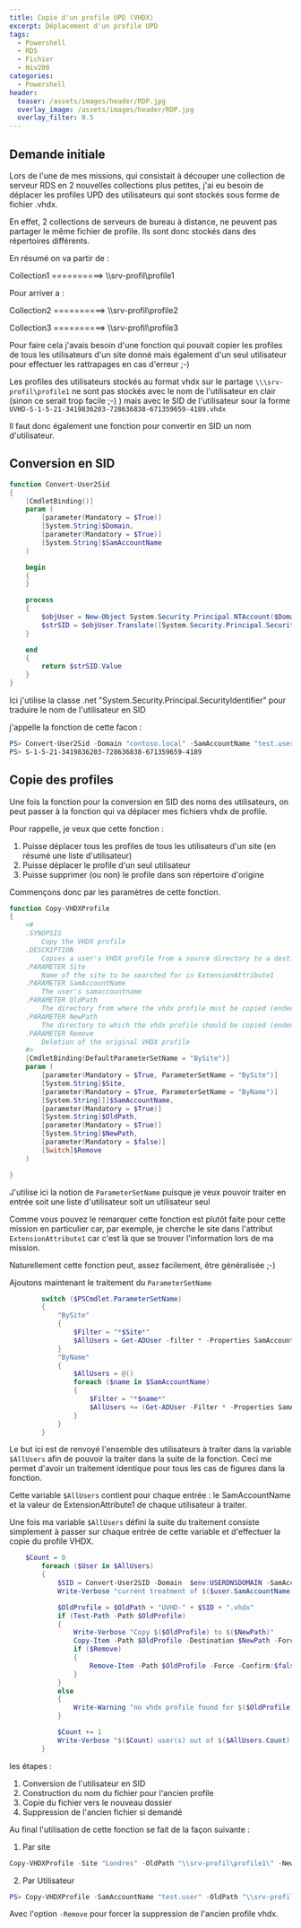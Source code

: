 ```yaml
---
title: Copie d'un profile UPD (VHDX)
excerpt: Déplacement d'un profile UPD
tags:
  - Powershell
  - RDS
  - Fichier
  - Niv200
categories:
  - Powershell
header:
  teaser: /assets/images/header/RDP.jpg
  overlay_image: /assets/images/header/RDP.jpg
  overlay_filter: 0.5
---
```


## Demande initiale

Lors de l'une de mes missions, qui consistait à découper une collection de serveur RDS en 2 nouvelles collections plus petites, j'ai eu besoin de déplacer les profiles UPD des utilisateurs qui sont stockés sous forme de fichier .vhdx.

En effet, 2 collections de serveurs de bureau à distance, ne peuvent pas partager le même fichier de profile.
Ils sont donc stockés dans des répertoires différents.

En résumé on va partir de :

Collection1 ==========> \\\srv-profil\profile1

Pour arriver a :

Collection2 ==========> \\\srv-profil\profile2

Collection3 ==========> \\\srv-profil\profile3

Pour faire cela j'avais besoin d'une fonction qui pouvait copier les profiles de tous les utilisateurs d'un site donné mais également d'un seul utilisateur pour effectuer les rattrapages en cas d'erreur ;-)

Les profiles des utilisateurs stockés au format vhdx sur le partage ```\\\srv-profil\profile1``` ne sont pas stockés avec le nom de l'utilisateur en clair (sinon ce serait trop facile ;-) ) mais avec le SID de l'utilisateur sour la forme ```UVHD-S-1-5-21-3419836203-728636838-671359659-4189.vhdx```

Il faut donc également une fonction pour convertir en SID un nom d'utilisateur.

## Conversion en SID

```powershell
function Convert-User2Sid
{
    [CmdletBinding()]
    param (
        [parameter(Mandatory = $True)]
        [System.String]$Domain,
        [parameter(Mandatory = $True)]
        [System.String]$SamAccountName
    )

    begin
    {
    }

    process
    {
        $objUser = New-Object System.Security.Principal.NTAccount($Domain, $SamAccountName)
        $strSID = $objUser.Translate([System.Security.Principal.SecurityIdentifier])
    }

    end
    {
        return $strSID.Value
    }
}
```



Ici j'utilise la classe .net "System.Security.Principal.SecurityIdentifier" pour traduire le nom de l'utilisateur en SID

j'appelle la fonction de cette facon :

```powershell
PS> Convert-User2Sid -Domain "contoso.local" -SamAccountName "test.user"
PS> S-1-5-21-3419836203-728636838-671359659-4189
```

## Copie des profiles

Une fois la fonction pour la conversion en SID des noms des utilisateurs, on peut passer à la fonction qui va déplacer mes fichiers vhdx de profile.

Pour rappelle, je veux que cette fonction :

1. Puisse déplacer tous les profiles de tous les utilisateurs d'un site (en résumé une liste d'utilisateur)
2. Puisse déplacer le profile d'un seul utilisateur
3. Puisse supprimer (ou non) le profile dans son répertoire d'origine

Commençons donc par les paramètres de cette fonction.

```powershell
function Copy-VHDXProfile
{
    <#
    .SYNOPSIS
        Copy the VHDX profile
    .DESCRIPTION
        Copies a user's VHDX profile from a source directory to a destination directory
    .PARAMETER Site
        Name of the site to be searched for in ExtensionAttribute1
    .PARAMETER SamAccountName
        The user's samaccountname
    .PARAMETER OldPath
        The directory from where the vhdx profile must be copied (ended with \)
    .PARAMETER NewPath
        The directory to which the vhdx profile should be copied (ended with \)
    .PARAMETER Remove
        Deletion of the original VHDX profile
    #>
    [CmdletBinding(DefaultParameterSetName = "BySite")]
    param (
        [parameter(Mandatory = $True, ParameterSetName = "BySite")]
        [System.String]$Site,
        [parameter(Mandatory = $True, ParameterSetName = "ByName")]
        [System.String[]]$SamAccountName,
        [parameter(Mandatory = $True)]
        [System.String]$OldPath,
        [parameter(Mandatory = $True)]
        [System.String]$NewPath,
        [parameter(Mandatory = $false)]
        [Switch]$Remove
    )

}
```

J'utilise ici la notion de ```ParameterSetName``` puisque je veux pouvoir traiter en entrée soit une liste d'utilisateur soit un utilisateur seul

Comme vous pouvez le remarquer cette fonction est plutôt faite pour cette mission en particulier car, par exemple, je cherche le site dans l'attribut ```ExtensionAttribute1``` car c'est là que se trouver l'information lors de ma mission.

Naturellement cette fonction peut, assez facilement, être généralisée ;-)

Ajoutons maintenant le traitement du ```ParameterSetName```

```powershell
        switch ($PSCmdlet.ParameterSetName)
        {
            "BySite"
            {
                $Filter = "*$Site*"
                $AllUsers = Get-ADUser -filter * -Properties SamAccountName, ExtensionAttribute1 | Select-Object SamAccountName, ExtensionAttribute1 | Where-Object { $_.extensionAttribute1 -like $Filter }
            }
            "ByName"
            {
                $AllUsers = @()
                foreach ($name in $SamAccountName)
                {
                    $Filter = "*$name*"
                    $AllUsers += (Get-ADUser -Filter * -Properties SamAccountName, ExtensionAttribute1 | Select-Object SamAccountName, ExtensionAttribute1 | where-object { $_.SamAccountName -like $Filter })
                }
            }
        }
```

Le but ici est de renvoyé l'ensemble des utilisateurs à traiter dans la variable ```$AllUsers``` afin de pouvoir la traiter dans la suite de la fonction. Ceci me permet d'avoir un traitement identique pour tous les cas de figures dans la fonction.

Cette variable ```$AllUsers``` contient pour chaque entrée : le SamAccountName et la valeur de ExtensionAttribute1 de chaque utilisateur à traiter.

Une fois ma variable ```$AllUsers``` défini la suite du traitement consiste simplement à passer sur chaque entrée de cette variable et d'effectuer la copie du profile VHDX.

```powershell
    $Count = 0
        foreach ($User in $AllUsers)
        {
            $SID = Convert-User2SID -Domain  $env:USERDNSDOMAIN -SamAccountName $user.SamAccountName
            Write-Verbose "current treatment of $($user.SamAccountName) with SID $($SID)"

            $OldProfile = $OldPath + "UVHD-" + $SID + ".vhdx"
            if (Test-Path -Path $OldProfile)
            {
                Write-Verbose "Copy $($OldProfile) to $($NewPath)"
                Copy-Item -Path $OldProfile -Destination $NewPath -Force -Confirm:$false
                if ($Remove)
                {
                    Remove-Item -Path $OldProfile -Force -Confirm:$false
                }
            }
            else
            {
                Write-Warning "no vhdx profile found for $($OldProfile) "
            }

            $Count += 1
            Write-Verbose "$($Count) user(s) out of $($AllUsers.Count) treated "
        }
```

les étapes :

1. Conversion de l'utilisateur en SID
2. Construction du nom du fichier pour l'ancien profile
3. Copie du fichier vers le nouveau dossier
4. Suppression de l'ancien fichier si demandé

Au final l'utilisation de cette fonction se fait de la façon suivante :
1. Par site
```powershell
Copy-VHDXProfile -Site "Londres" -OldPath "\\srv-profil\profile1\" -NewPath "\\srv-profil\profile2" -verbose
```
2. Par Utilisateur
```powershell
PS> Copy-VHDXProfile -SamAccountName "test.user" -OldPath "\\srv-profil\profile1\" -NewPath "\\srv-profil\profile2" -verbose
```

Avec l'option ```-Remove``` pour forcer la suppression de l'ancien profile vhdx.
